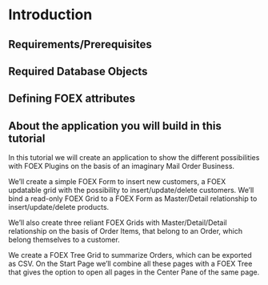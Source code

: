 # Introduction

## Requirements/Prerequisites

## Required Database Objects

## Defining FOEX attributes

## About the application you will build in this tutorial

In this tutorial we will create an application to show the different possibilities
with FOEX Plugins on the basis of an imaginary Mail Order Business.

We’ll create a simple FOEX Form to insert new customers, a FOEX updatable grid
with the possibility to insert/update/delete customers. We’ll bind a read-only
FOEX Grid to a FOEX Form as Master/Detail relationship to insert/update/delete
products.

We’ll also create three reliant FOEX Grids with Master/Detail/Detail relationship
on the basis of Order Items, that belong to an Order, which belong themselves
to a customer.

We create a FOEX Tree Grid to summarize Orders, which can be exported as
CSV. On the Start Page we’ll combine all these pages with a FOEX Tree that gives
the option to open all pages in the Center Pane of the same page.

